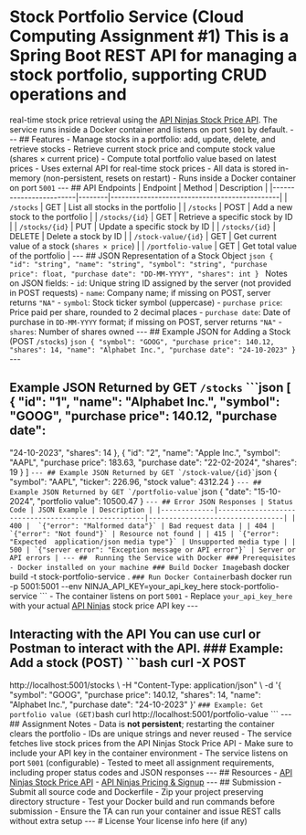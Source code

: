 # Stock Portfolio Service (Cloud Computing Assignment #1) This is a Spring Boot REST API for managing a stock portfolio, supporting CRUD operations and 
real-time stock price retrieval using the [API Ninjas Stock Price API](https://api-ninjas.com/api/stockprice). The service runs inside a Docker 
container and listens on port `5001` by default. --- ## Features - Manage stocks in a portfolio: add, update, delete, and retrieve stocks - Retrieve 
current stock price and compute stock value (shares × current price) - Compute total portfolio value based on latest prices - Uses external API for 
real-time stock prices - All data is stored in-memory (non-persistent, resets on restart) - Runs inside a Docker container on port `5001` --- ## API 
Endpoints | Endpoint | Method | Description | |------------------------|--------|----------------------------------------------| | `/stocks` | GET | 
List all stocks in the portfolio | | `/stocks` | POST | Add a new stock to the portfolio | | `/stocks/{id}` | GET | Retrieve a specific stock by ID | | 
`/stocks/{id}` | PUT | Update a specific stock by ID | | `/stocks/{id}` | DELETE | Delete a stock by ID | | `/stock-value/{id}` | GET | Get current 
value of a stock (`shares × price`) | | `/portfolio-value` | GET | Get total value of the portfolio | --- ## JSON Representation of a Stock Object 
```json { "id": "string", "name": "string", "symbol": "string", "purchase price": float, "purchase date": "DD-MM-YYYY", "shares": int } ``` Notes on 
JSON fields: - `id`: Unique string ID assigned by the server (not provided in POST requests) - `name`: Company name; if missing on POST, server returns 
`"NA"` - `symbol`: Stock ticker symbol (uppercase) - `purchase price`: Price paid per share, rounded to 2 decimal places - `purchase date`: Date of 
purchase in `DD-MM-YYYY` format; if missing on POST, server returns `"NA"` - `shares`: Number of shares owned --- ## Example JSON for Adding a Stock 
(POST `/stocks`) ```json { "symbol": "GOOG", "purchase price": 140.12, "shares": 14, "name": "Alphabet Inc.", "purchase date": "24-10-2023" } ``` --- 
## Example JSON Returned by GET `/stocks` ```json [ { "id": "1", "name": "Alphabet Inc.", "symbol": "GOOG", "purchase price": 140.12, "purchase date": 
"24-10-2023", "shares": 14 }, { "id": "2", "name": "Apple Inc.", "symbol": "AAPL", "purchase price": 183.63, "purchase date": "22-02-2024", "shares": 
19 } ] ``` --- ## Example JSON Returned by GET `/stock-value/{id}` ```json { "symbol": "AAPL", "ticker": 226.96, "stock value": 4312.24 } ``` --- ## 
Example JSON Returned by GET `/portfolio-value` ```json { "date": "15-10-2024", "portfolio value": 10500.47 } ``` --- ## Error JSON Responses | Status 
Code | JSON Example | Description | |-------------|----------------------------------------------------|---------------------------------| | 400 | 
`{"error": "Malformed data"}` | Bad request data | | 404 | `{"error": "Not found"}` | Resource not found | | 415 | `{"error": "Expected 
application/json media type"}` | Unsupported media type | | 500 | `{"server error": "Exception message or API error"}` | Server or API errors | --- ## 
Running the Service with Docker ### Prerequisites - Docker installed on your machine ### Build Docker Image ```bash docker build -t 
stock-portfolio-service . ``` ### Run Docker Container ```bash docker run -p 5001:5001 --env NINJA_API_KEY=your_api_key_here stock-portfolio-service 
``` - The container listens on port `5001` - Replace `your_api_key_here` with your actual [API Ninjas](https://api-ninjas.com) stock price API key --- 
## Interacting with the API You can use **curl** or **Postman** to interact with the API. ### Example: Add a stock (POST) ```bash curl -X POST 
http://localhost:5001/stocks \ -H "Content-Type: application/json" \ -d '{ "symbol": "GOOG", "purchase price": 140.12, "shares": 14, "name": "Alphabet 
Inc.", "purchase date": "24-10-2023" }' ``` ### Example: Get portfolio value (GET) ```bash curl http://localhost:5001/portfolio-value ``` --- ## 
Assignment Notes - Data is **not persistent**; restarting the container clears the portfolio - IDs are unique strings and never reused - The service 
fetches live stock prices from the API Ninjas Stock Price API - Make sure to include your API key in the container environment - The service listens on 
port `5001` (configurable) - Tested to meet all assignment requirements, including proper status codes and JSON responses --- ## Resources - [API 
Ninjas Stock Price API](https://api-ninjas.com/api/stockprice) - [API Ninjas Pricing & Signup](https://api-ninjas.com/pricing) --- ## Submission - 
Submit all source code and Dockerfile - Zip your project preserving directory structure - Test your Docker build and run commands before submission - 
Ensure the TA can run your container and issue REST calls without extra setup --- # License Your license info here (if any)

